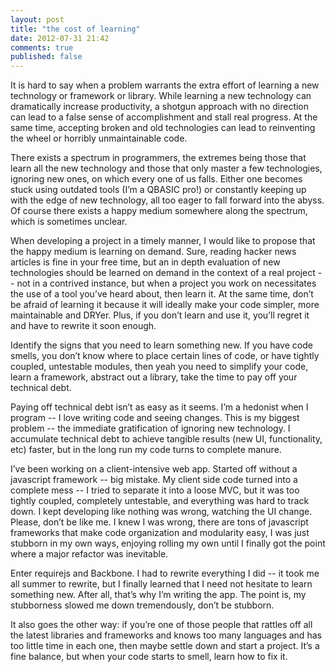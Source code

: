 ```yaml
---
layout: post
title: "the cost of learning"
date: 2012-07-31 21:42
comments: true
published: false
---
```

It is hard to say when a problem warrants the extra effort of learning a new technology or framework or library. While learning a new technology can dramatically increase productivity, a shotgun approach with no direction can lead to a false sense of accomplishment and stall real progress. At the same time, accepting broken and old technologies can lead to reinventing the wheel or horribly unmaintainable code.

There exists a spectrum in programmers, the extremes being those that learn all the new technology and those that only master a few technologies, ignoring new ones, on which every one of us falls. Either one becomes stuck using outdated tools (I’m a QBASIC pro!) or constantly keeping up with the edge of new technology, all too eager to fall forward into the abyss. Of course there exists a happy medium somewhere along the spectrum, which is sometimes unclear.

When developing a project in a timely manner, I would like to propose that the happy medium is learning on demand. Sure, reading hacker news articles is fine in your free time, but an in depth evaluation of new technologies should be learned on demand in the context of a real project -- not in a contrived instance, but when a project you work on necessitates the use of a tool you’ve heard about, then learn it. At the same time, don’t be afraid of learning it because it will ideally make your code simpler, more maintainable and DRYer. Plus, if you don’t learn and use it, you’ll regret it and have to rewrite it soon enough. 

Identify the signs that you need to learn something new. If you have code smells, you don’t know where to place certain lines of code, or have tightly coupled, untestable modules, then yeah you need to simplify your code, learn a framework, abstract out a library, take the time to pay off your technical debt. 

Paying off technical debt isn’t as easy as it seems. I’m a hedonist when I program -- I love writing code and seeing changes. This is my biggest problem -- the immediate gratification of ignoring new technology. I accumulate technical debt to achieve tangible results (new UI, functionality, etc) faster, but in the long run my code turns to complete manure. 

I’ve been working on a client-intensive web app. Started off without a javascript framework -- big mistake. My client side code turned into a complete mess -- I tried to separate it into a loose MVC, but it was too tightly coupled, completely untestable, and everything was hard to track down. I kept developing like nothing was wrong, watching the UI change. Please, don’t be like me. I knew I was wrong, there are tons of javascript frameworks that make code organization and modularity easy, I was just stubborn in my own ways, enjoying rolling my own until I finally got the point where a major refactor was inevitable.

Enter requirejs and Backbone. I had to rewrite everything I did -- it took me all summer to rewrite, but I finally learned that I need not hesitate to learn something new. After all, that’s why I’m writing the app. The point is, my stubborness slowed me down tremendously, don’t be stubborn. 

It also goes the other way: if you’re one of those people that rattles off all the latest libraries and frameworks and knows too many languages and has too little time in each one, then maybe settle down and start a project. It’s a fine balance, but when your code starts to smell, learn how to fix it.
